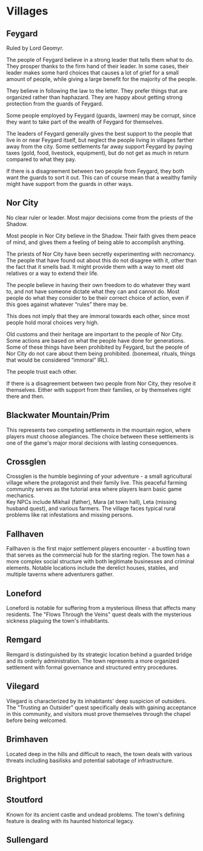 # Villages

## Feygard

Ruled by Lord Geomyr.

The people of Feygard believe in a strong leader that tells them what to do. They prosper thanks to the firm hand of their leader. In some cases, their leader makes some hard choices that causes a lot of grief for a small amount of people, while giving a large benefit for the majority of the people.

They believe in following the law to the letter. They prefer things that are organized rather than haphazard. They are happy about getting strong protection from the guards of Feygard.

Some people employed by Feygard (guards, lawmen) may be corrupt, since they want to take part of the wealth of Feygard for themselves.

The leaders of Feygard generally gives the best support to the people that live in or near Feygard itself, but neglect the people living in villages farther away from the city. Some settlements far away support Feygard by paying taxes (gold, food, livestock, equipment), but do not get as much in return compared to what they pay.

If there is a disagreement between two people from Feygard, they both want the guards to sort it out. This can of course mean that a wealthy family might have support from the guards in other ways.

## Nor City

No clear ruler or leader. Most major decisions come from the priests of the Shadow.

Most people in Nor City believe in the Shadow. Their faith gives them peace of mind, and gives them a feeling of being able to accomplish anything.

The priests of Nor City have been secretly experimenting with necromancy. The people that have found out about this do not disagree with it, other than the fact that it smells bad. It might provide them with a way to meet old relatives or a way to extend their life.

The people believe in having their own freedom to do whatever they want to, and not have someone dictate what they can and cannot do. Most people do what they consider to be their correct choice of action, even if this goes against whatever “rules” there may be.

This does not imply that they are immoral towards each other, since most people hold moral choices very high.

Old customs and their heritage are important to the people of Nor City. Some actions are based on what the people have done for generations. Some of these things have been prohibited by Feygard, but the people of Nor City do not care about them being prohibited. (bonemeal, rituals, things that would be considered “immoral” IRL).

The people trust each other.

If there is a disagreement between two people from Nor City, they resolve it themselves. Either with support from their families, or by themselves right there and then.

## Blackwater Mountain/Prim

This represents two competing settlements in the mountain region, where players must choose allegiances. The choice between these settlements is one of the game's major moral decisions with lasting consequences.

## Crossglen

Crossglen is the humble beginning of your adventure - a small agricultural village where the protagonist and their family live. This peaceful farming community serves as the tutorial area where players learn basic game mechanics.\
Key NPCs include Mikhail (father), Mara (at town hall), Leta (missing husband quest), and various farmers. The village faces typical rural problems like rat infestations and missing persons.

## Fallhaven

Fallhaven is the first major settlement players encounter - a bustling town that serves as the commercial hub for the starting region. The town has a more complex social structure with both legitimate businesses and criminal elements. Notable locations include the derelict houses, stables, and multiple taverns where adventurers gather.

## Loneford

Loneford is notable for suffering from a mysterious illness that affects many residents. The "Flows Through the Veins" quest deals with the mysterious sickness plaguing the town's inhabitants.

## Remgard

Remgard is distinguished by its strategic location behind a guarded bridge and its orderly administration. The town represents a more organized settlement with formal governance and structured entry procedures.

## Vilegard

Vilegard is characterized by its inhabitants' deep suspicion of outsiders. The "Trusting an Outsider" quest specifically deals with gaining acceptance in this community, and visitors must prove themselves through the chapel before being welcomed.

## Brimhaven

Located deep in the hills and difficult to reach, the town deals with various threats including basilisks and potential sabotage of infrastructure.

## Brightport

## Stoutford

Known for its ancient castle and undead problems. The town's defining feature is dealing with its haunted historical legacy.

## Sullengard

